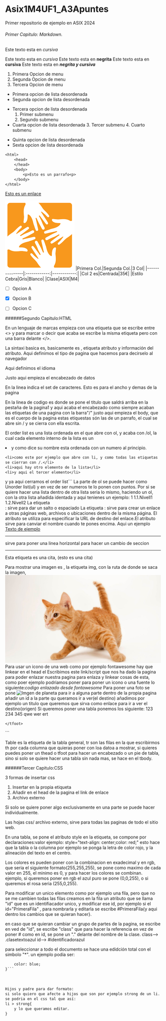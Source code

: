 # Asix1M4UF1_A3Apuntes

Primer repositorio de ejemplo en ASIX 2024

###### Primer Capitulo: Markdown.

Este texto esta en *cursiva*

Este texto esta en _cursiva_
Este texto esta en **negrita**
Este texto esta en __cursiva__
Este texto esta en _**negrita y cursiva**_

1. Primera Opcion de menu
2. Segunda Opcion de menu
3. Tercera Opcion de menu

* Primera opcion de lista desordenada
* Segunda opcion de lista desordenada
- Tercera opcion de lista desordenada
    1. Primer submenu
    2. Segundo submenu
- Cuarta opcion de lista desordenada
    3. Tercer submenu
    4. Cuarto submenu
+ Quinta opcion de lista desordenada
+ Sexta opcion de lista desordenada





```
<html>
    <head>
    </head>
    <body>
        <p>Esto es un parrafo<p>
    </body>
</html>
```

[Esto es un enlace](https://joan23.fje.edu "Enlace a la web del cole")

![Esto es una imagen](https://github.com/CarlosMilanDiaz/Asix1M4UF1_A3Apuntes/blob/main/descarga%20(2).png "Titulo opcional de la imagen")
|Primera Col.|Segunda Col.|3 Col|
|---------------|:------------:|------------:|
|Col 2 es|Centrada|35€|
|Estilo Cebra|Gris|Blanco|
|Clase|ASIX|M4|

-[ ] Opcion A

-[X] Opcion B

-[ ] Opcion C

######Segundo Capitulo:HTML

En un lenguaje de marcas empieza con una etiqueta que se escribe entre <> y para marcar o decir que acaba se escribe la misma etiqueta pero con una barra delante </>.

La sintaxi basica es,  basicamente es , etiqueta atributo y información del atributo.
Aqui definimos el tipo de pagina que hacemos para decirselo al navegador <!DOCTYPE html>

Aqui definimos el idioma <html lang="en">

Justo aqui empieza el encabezado de datos  <head>

En la  linea indica el set de caracteres. <meta charset="UTF-8">
Esto es para el ancho y demas de la pagina <meta name="viewport" content="width=device-width, initial-scale=1.0">

En la linea de codigo es donde se pone el titulo que saldrá arriba en la pestaña de la pagina1 <title>Document</title>
y aqui acaba el encabezado como siempre acaban las etiquetas de una pagina con la barra"/" </head> justo aqui empieza el body, que es el cuerpo de la pagina  <body> estas etiquestas són las de un parrafo, el cual se abre sin / y se cierra con ella escrita. <p> </p>

El order list es una lista ordenada en el que abre con ol, y acaba con /ol, la cual cada elemento interno de la lista es un <li> y como dice su nombre esta ordenada con un numero al principio.

    <li>como este por ejemplo que abre con li, y como todas las etiquetas se cierran con /.</li>
    <li>aqui hay otro elemento de la lista</li>
    <li>y aqui el tercer elemento</li>    
</ol>y ya aqui cerramos el order list```
La parte de ol se puede hacer como Unorder list(ul) y en vez de ser numeros te lo ponen con puntos.
Por si se quiere hacer una lista dentro de otra lista seria lo mismo, haciendo un ol, con la otra lista añadida identada y aqui tenienes un ejemplo:
1
    1.1.Nivell1
    1.2.Nivell2
La etiqueta <br>: sirve para dar un salto o espaciado
La etiqueta <a>: sirve para crear un enlace a otras páginas web, archivos o ubicaciones dentro de la misma página. El atributo <href> se utiliza para especificar la URL de destino del enlace.El atributo <alt> sirve para canviar el nombre cuando te pones encima.
Aqui un ejemplo
<a href="google"alt="Esto es un enlace ">Texto de ejemplo</a>
<hr>sirve para poner una linea horizontal para hacer un cambio de seccion<hr>
Esta etiqueta es una cita, (esto es una cita) <blockquote></blockquote>
Para mostrar una imagen es , la etiqueta img, con la ruta de donde se saca la imagen, 
<img src="https://github.com/CarlosMilanDiaz/Asix1M4UF1_A3Apuntes/blob/main/nationalgeographic_1468962.jpg">
Para usar un icono de una web como por ejemplo fontawesome hay que linkear en el head el <script src="https://kit.fontawesome.com/06d159bd36.js" crossorigin="anonymous"></script> Escribimos este link/script que nos ha dado la pagina para poder enlazar nuestra pagina para enlaza y linkear cosas de esta, como poer ejemplo podriamos poner para poner un icono o una fuente lo siguiente:<i class="fa-solid fa-dog">codigo enlazado desde fontawesome</i>
Para poner una foto se pone <img src="(ubicacion de la foto)" alt="Imgen de planeta"> para ir a alguna parte dentro de la propia pagina añadir un id a la parte qu queramos ir a ver(el destino) añadimos por ejemplo un titulo que queremos que sirva como enlace para ir a ver el destino(origen)
    Si queremos poner una tabla ponemos los siguiente:
 <thead>
        <tr>
            <th>123</th>
            <th>234</th>
            <th>345</th>
        </tr>
    </thead>
    <tbody>
        <tr>
            <th>qwe</th>
            <th>wer</th>
            <th>ert</th>
        </tr>
    </tbody>
    <tfoot>

    </tfoot>
</table>```

Table es la etiqueta de la tabla general, tr son las filas en la que escribirmos th por cada columna que quieras poner con loa datoa a mostrar, si quieres puedes poner un thead o tfoot para hacer un encabezado o un pie de tabla, sino si solo se quiere hacer una tabla sin nada mas, se hace en el tbody.
</body>
</html>

######Tercer Capitulo:CSS

3 formas de insertar css

1. Insertar en la propia etiqueta
2. Añadir en el head de la pagina el link de enlace
3. Archivo externo

Si solo se quiere poner algo exclusivamente en una parte se puede hacer individualmente.

Las hojas css/ archivo externo, sirve para todas las paginas de todo el sitio web.


En una tabla, se pone el atributo style en la etiqueta, se compone por declaraciones:valor
ejemplo: style="text-align: center;color: red;"
esto hace que la tabla o la columna por ejemplo se ponga la letra de color rojo, y la alineación del texto en el centro.

Los colores es pueden poner con la combinacion en exadecimal y en rgb, que seria el siguiente formato(255,255,255), se pone como maximo de cada valor en 255, el minimo es 0, y para hacer los colores se combinan.
ejemplo, si queremos poner en rgb el azul puro se pone (0,0,255), o si queremos el rosa seria (255,0,255).


Para modificar un unico elemento como por ejemplo una fila, pero que no se me cambien todas las filas creamos en la fila un atributo que se llama "id" que es un identifiacador unico, y modificar ese id, por ejemplo si el id="PrimeraFila" , para nombrarla y editarla se escribe  #PrimeraFila{y aqui dentro los cambios que se quieran hacer}.

en caso que se quieran cambiar un grupo de partes de la pagina, se escribe en ved de "id", se escribe "class" que para hacer la referencia en vez de poner # como en id, se pone un "." delante del nombre de la clase.
class--> .clasetextoazul
id-->   #identificadorazul


para seleccionar a todo el documento se hace una edidción total con el simbolo "*".
un ejemplo podia ser:
```*{
    color: blue;
}```



Hijos y padre para dar formato:
si solo quiero que afecte a hijos que son por ejemplo strong de un li.
se podria en el css tal que así:
li > strong{
    y lo que queramos editar.
}
